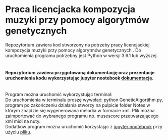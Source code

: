 # Praca licencjacka kompozycja muzyki przy pomocy algorytmów genetycznych

Repozytorium zawiera kod stworzony na potrzeby pracy licencjackiej kompozycja muzyki przy pomocy algorytmów genetycznych . Do uruchomienia programu potrzebny jest Python w wersji 3.6.1 lub wyższej.
#### <br/> Repozytorium zawiera przygotowaną dokumentację oraz prezentacje uruchomienia kodu wykorzystując jupyter nootebook [dokumentacja](https://github.com/MichalOlechowskiDev/Praca-licencjacka-kompozycja-muzyki-przy-pomocy-algorytmow-genetycznych/blob/master/Kompozycja%20melodii%20przy%20pomocy%20algorytmu%20genetycznego..ipynb).
<br/> Program można uruchomić wykorzystując terminal:
<br/> Do uruchomienia w terminalu proszę wywołać: python GeneticAlgortihm.py, program po zakończeniu działania stworzy na pulpicie folder Notes w którym znajdzie się wygenerowana melodia w formacie xml. Plik można zaimportować do wybranego programu np. musescore przetwarzającego xml midi na nuty.
<br/> Dodatkow program można uruchomić korzystając z [jupyter nootebook](https://jupyter.org/install.html) przy użyciu [pliku](https://github.com/MichalOlechowskiDev/Praca-licencjacka-kompozycja-muzyki-przy-pomocy-algorytmow-genetycznych/blob/master/Kompozycja%20melodii%20przy%20pomocy%20algorytmu%20genetycznego..ipynb).
